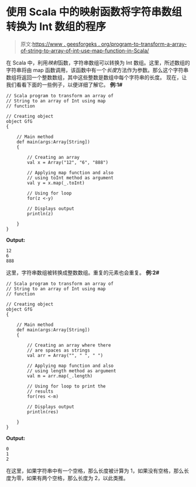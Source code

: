 # 使用 Scala 中的映射函数将字符串数组转换为 Int 数组的程序

> 原文:[https://www . geesforgeks . org/program-to-transform-a-array-of-string-to-array-of-int-use-map-function-in-Scala/](https://www.geeksforgeeks.org/program-to-transform-an-array-of-string-to-an-array-of-int-using-map-function-in-scala/)

在 Scala 中，利用*映射*函数，字符串数组可以转换为 Int 数组。这里，所述数组的字符串将由 map 函数调用，该函数中有一个*长度*方法作为参数。那么这个字符串数组将返回一个整数数组，其中这些整数是数组中每个字符串的长度。
现在，让我们看看下面的一些例子，以便详细了解它。
**例:1#**

```
// Scala program to transform an array of 
// String to an array of Int using map 
// function

// Creating object
object GfG
{ 

    // Main method
    def main(args:Array[String])
    {

        // Creating an array
        val x = Array("12", "6", "888")

        // Applying map function and also
        // using toInt method as argument
        val y = x.map(_.toInt)

        // Using for loop
        for(z <-y)

        // Displays output
        println(z) 

    }
}
```

**Output:**

```
12
6
888

```

这里，字符串数组被转换成整数数组。重复的元素也会重复。
**例:2#**

```
// Scala program to transform an array of 
// String to an array of Int using map 
// function

// Creating object
object GfG
{ 

    // Main method
    def main(args:Array[String])
    {

        // Creating an array where there
        // are spaces as strings
        val arr = Array("", " ", " ")

        // Applying map function and also
        // using length method as argument
        val m = arr.map(_.length)

        // Using for loop to print the 
        // results
        for(res <-m)

        // Displays output
        println(res) 

    }
}
```

**Output:**

```
0
1
2

```

在这里，如果字符串中有一个空格，那么长度被计算为 1，如果没有空格，那么长度为零，如果有两个空格，那么长度为 2，以此类推。
